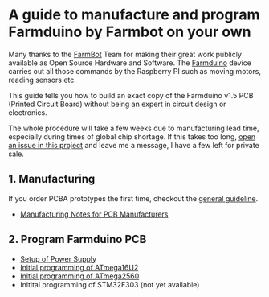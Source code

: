 # A guide to manufacture and program Farmduino by Farmbot on your own

Many thanks to the [FarmBot](https://farm.bot/) Team for making their great work publicly available as Open Source Hardware and Software. The [Farmduino](https://genesis.farm.bot/v1.5/Extras/bom/electronics-and-wiring#farmduino) device carries out all those commands by the Raspberry PI such as moving motors, reading sensors etc.

This guide tells you how to build an exact copy of the Farmduino v1.5 PCB (Printed Circuit Board) without being an expert in circuit design or electronics.

The whole procedure will take a few weeks due to manufacturing lead time, especially during times of global chip shortage. If this takes too long, [open an issue in this project](https://github.com/paulhaufe/farmbot-pcbs/issues) and leave me a message, I have a few left for private sale.

## 1. Manufacturing

If you order PCBA prototypes the first time, checkout the [general guideline](../blob/master/README.md).

* [Manufacturing Notes for PCB Manufacturers](/order.md)

## 2. Program Farmduino PCB

* [Setup of Power Supply](/hardware-setup/hardware-setup.md)
* [Initial programming of ATmega16U2](/atmega16u2/readme.md)
* [Initial programming of ATmega2560](/atmega2560/readme.md)
* Initital programming of STM32F303 (not yet available)
